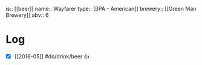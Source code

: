 is:: [[beer]]
name:: Wayfarer
type:: [[IPA - American]]
brewery:: [[Green Man Brewery]]
abv:: 6

# Log
- [x] [[2016-05]] #do/drink/beer 👍
